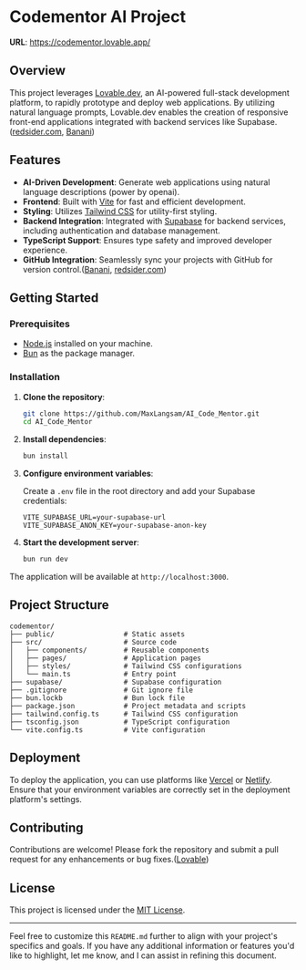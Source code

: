 
# Codementor AI Project

**URL**: https://codementor.lovable.app/
## Overview

This project leverages [Lovable.dev](https://lovable.dev), an AI-powered full-stack development platform, to rapidly prototype and deploy web applications. By utilizing natural language prompts, Lovable.dev enables the creation of responsive front-end applications integrated with backend services like Supabase.([redsider.com][1], [Banani][2])

## Features

* **AI-Driven Development**: Generate web applications using natural language descriptions (power by openai).
* **Frontend**: Built with [Vite](https://vitejs.dev/) for fast and efficient development.
* **Styling**: Utilizes [Tailwind CSS](https://tailwindcss.com/) for utility-first styling.
* **Backend Integration**: Integrated with [Supabase](https://supabase.com/) for backend services, including authentication and database management.
* **TypeScript Support**: Ensures type safety and improved developer experience.
* **GitHub Integration**: Seamlessly sync your projects with GitHub for version control.([Banani][2], [redsider.com][1])

## Getting Started

### Prerequisites

* [Node.js](https://nodejs.org/) installed on your machine.
* [Bun](https://bun.sh/) as the package manager.

### Installation

1. **Clone the repository**:

   ```bash
   git clone https://github.com/MaxLangsam/AI_Code_Mentor.git
   cd AI_Code_Mentor
   ```



2. **Install dependencies**:

   ```bash
   bun install
   ```



3. **Configure environment variables**:

   Create a `.env` file in the root directory and add your Supabase credentials:

   ```env
   VITE_SUPABASE_URL=your-supabase-url
   VITE_SUPABASE_ANON_KEY=your-supabase-anon-key
   ```



4. **Start the development server**:

   ```bash
   bun run dev
   ```



The application will be available at `http://localhost:3000`.

## Project Structure

```plaintext
codementor/
├── public/                 # Static assets
├── src/                    # Source code
│   ├── components/         # Reusable components
│   ├── pages/              # Application pages
│   ├── styles/             # Tailwind CSS configurations
│   └── main.ts             # Entry point
├── supabase/               # Supabase configuration
├── .gitignore              # Git ignore file
├── bun.lockb               # Bun lock file
├── package.json            # Project metadata and scripts
├── tailwind.config.ts      # Tailwind CSS configuration
├── tsconfig.json           # TypeScript configuration
└── vite.config.ts          # Vite configuration
```



## Deployment

To deploy the application, you can use platforms like [Vercel](https://vercel.com/) or [Netlify](https://www.netlify.com/). Ensure that your environment variables are correctly set in the deployment platform's settings.

## Contributing

Contributions are welcome! Please fork the repository and submit a pull request for any enhancements or bug fixes.([Lovable][3])

## License

This project is licensed under the [MIT License](LICENSE).

---

Feel free to customize this `README.md` further to align with your project's specifics and goals. If you have any additional information or features you'd like to highlight, let me know, and I can assist in refining this document.

[1]: https://www.redsider.com/lovable-dev-ai-the-ai-powered-full-stack-development-platform/?utm_source=chatgpt.com "Lovable.dev AI: The AI-Powered Full-Stack Development Platform"
[2]: https://www.banani.co/blog/lovable-dev-ai-pricing-and-alternatives?utm_source=chatgpt.com "Lovable.dev AI: Features, Pricing, And Alternatives"
[3]: https://lovable.dev/?utm_source=chatgpt.com "Lovable.dev"

